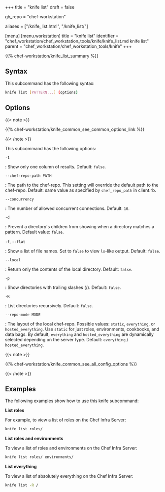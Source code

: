 +++
title = "knife list"
draft = false

gh_repo = "chef-workstation"

aliases = ["/knife_list.html", "/knife_list/"]

[menu]
  [menu.workstation]
    title = "knife list"
    identifier = "chef_workstation/chef_workstation_tools/knife/knife_list.md knife list"
    parent = "chef_workstation/chef_workstation_tools/knife"
+++
<!-- markdownlint-disable-file MD036 -->

{{% chef-workstation/knife_list_summary %}}

## Syntax

This subcommand has the following syntax:

``` bash
knife list [PATTERN...] (options)
```

## Options

{{< note >}}

{{% chef-workstation/knife_common_see_common_options_link %}}

{{< /note >}}

This subcommand has the following options:

`-1`

: Show only one column of results. Default: `false`.

`--chef-repo-path PATH`

: The path to the chef-repo. This setting will override the default path to the chef-repo. Default: same value as specified by `chef_repo_path` in client.rb.

`--concurrency`

: The number of allowed concurrent connections. Default: `10`.

`-d`

: Prevent a directory's children from showing when a directory matches a pattern. Default value: `false`.

`-f`, `--flat`

: Show a list of file names. Set to `false` to view `ls`-like output. Default: `false`.

`--local`

: Return only the contents of the local directory. Default: `false`.

`-p`

: Show directories with trailing slashes (/). Default: `false`.

`-R`

: List directories recursively. Default: `false`.

`--repo-mode MODE`

: The layout of the local chef-repo. Possible values: `static`, `everything`, or `hosted_everything`. Use `static` for just roles, environments, cookbooks, and data bags. By default, `everything` and `hosted_everything` are dynamically selected depending on the server type. Default: `everything` / `hosted_everything`.

{{< note >}}

{{% chef-workstation/knife_common_see_all_config_options %}}

{{< /note >}}

## Examples

The following examples show how to use this knife subcommand:

**List roles**

For example, to view a list of roles on the Chef Infra Server:

``` bash
knife list roles/
```

**List roles and environments**

To view a list of roles and environments on the Chef Infra Server:

``` bash
knife list roles/ environments/
```

**List everything**

To view a list of absolutely everything on the Chef Infra Server:

``` bash
knife list -R /
```
